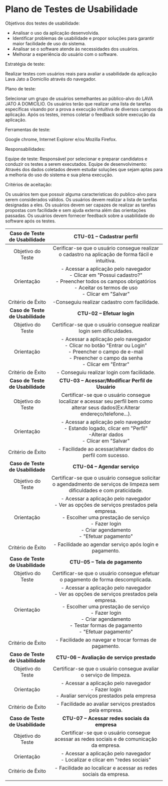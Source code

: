 # Plano de Testes de Usabilidade

Objetivos dos testes de usabilidade:

- Analisar o uso da aplicação desenvolvida.
- Identificar problemas de usabilidade e propor soluções para garantir maior facilidade de uso do sistema.
- Analisar se o software atende às necessidades dos usuários.
- Melhorar a experiência do usuário com o software.

Estratégia de teste:
 
 Realizar testes com usuários reais para avaliar a usabilidade da aplicação Lava Jato a Domicílio através do navegador.

Plano de teste:

Selecionar um grupo de usuários semelhantes ao público-alvo do LAVA JATO A DOMICÍLIO.
Os usuários terão que realizar uma lista de tarefas específicas visando por a prova a execução intuitiva de diversos campos da aplicação.
Após os testes, iremos coletar o feedback sobre execução da aplicação.

Ferramentas de teste:

Google chrome, Internet Explorer e/ou Mozilla Firefox.

Responsabilidades:

Equipe de teste: Responsável por selecionar e preparar candidatos e conduzir os testes a serem executados.
Equipe de desenvolvimento: Através dos dados coletados devem estudar soluções que sejam aptas para a melhoria do uso do sistema e sua plena execução.

Critérios de aceitação:

Os usuários tem que possuir alguma caracteristicas do publico-alvo para serem considerados válidos.
Os usuários devem realizar a lista de tarefas designadas a eles.
Os usuários devem ser capazes de realizar as tarefas propostas com facilidade e sem ajuda externa além das orientações passadas.
Os usuários devem fornecer feedback sobre a usabilidade do software após os testes.

| **Caso de Teste de Usabilidade** 	| **CTU-01 – Cadastrar perfil** 	|
|:---:	|:---:	|
| Objetivo do Teste 	| Cerificar-se que o usuário consegue realizar o cadastro na aplicação de forma fácil e intuitiva. |
| Orientação 	| - Acessar a aplicação pelo navegador <br> - Clicar em "Possui cadastro?" <br> - Preencher todos os campos obrigatórios <br> - Aceitar os termos de uso <br> - Clicar em "Salvar" |
| Critério de Êxito | -Conseguiu realizar cadastro com facilidade. |
| **Caso de Teste de Usabilidade** 	| **CTU-02 – Efetuar login**	|
| Objetivo do Teste 	| Certificar-se que o usuário consegue realizar login sem dificuldades. |
| Orientação 	| - Acessar a aplicação pelo navegador <br> - Clicar no botão "Entrar ou Login" <br> - Preencher o campo de e-mail <br> - Preencher o campo da senha <br> - Clicar em "Entrar" |
|Critério de Êxito | - Conseguiu realizar login com facilidade. |
| **Caso de Teste de Usabilidade** 	| **CTU-03 – Acessar/Modificar Perfil de Usuário**	|
| Objetivo do Teste 	| Certificar-se que o usuário consegue localizar e acessar seu perfil bem como alterar seus dados(Ex:Alterar endereço/telefone...). |
| Orientação 	| - Acessar a aplicação pelo navegador <br> - Estando logado, clicar em "Perfil" <br> -Alterar dados <br> - Clicar em "Salvar" |
|Critério de Êxito | - Facilidade ao acessar/alterar dados do perfil com sucesso. |
| **Caso de Teste de Usabilidade** 	| **CTU-04 – Agendar serviço**	|
| Objetivo do Teste 	| Certificar-se que o usuário consegue solicitar o agendadmento de serviços de limpeza sem dificuldades e com praticidade. |
| Orientação 	| - Acessar a aplicação pelo navegador <br> - Ver as opções de serviços prestados pela empresa. <br> - Escolher uma prestação de serviço <br> - Fazer login <br> - Criar agendamento <br> - "Efetuar pagamento" |
| Critério de Êxito | - Facilidade ao agendar serviço após login e pagamento. |
| **Caso de Teste de Usabilidade** 	| **CTU-05 – Tela de pagamento**	|
| Objetivo do Teste 	| Certificar-se que o usuário consegue efetuar o pagamento de forma descomplicada. |
| Orientação 	| - Acessar a aplicação pelo navegador <br> - Ver as opções de serviços prestados pela empresa. <br> - Escolher uma prestação de serviço <br> - Fazer login <br> - Criar agendamento <br> - Testar formas de pagamento <br> - "Efetuar pagamento" |
| Critério de Êxito | - Facilidade ao navegar e trocar formas de pagamento. |
| **Caso de Teste de Usabilidade** 	| **CTU-06 – Avaliação de serviço prestado**	|
| Objetivo do Teste 	| Certificar-se que o usuário consegue avaliar o serviço de limpeza. |
| Orientação 	| - Acessar a aplicação pelo navegador <br> - Fazer login <br> - Avaliar serviços prestados pela empresa <br> |
| Critério de Êxito | - Facilidade ao avaliar serviços prestados pela empresa. |
| **Caso de Teste de Usabilidade** 	| **CTU-07 – Acessar redes sociais da empresa**	|
| Objetivo do Teste 	| Certificar-se que o usuário consegue acessar as redes sociais e de comunicação da empresa. |
| Orientação 	| - Acessar a aplicação pelo navegador <br> - Localizar e clicar em "redes sociais" <br> |
| Critério de Êxito | - Facilidade ao localicar e acessar as redes sociais da empresa. |
|  	|  	|
